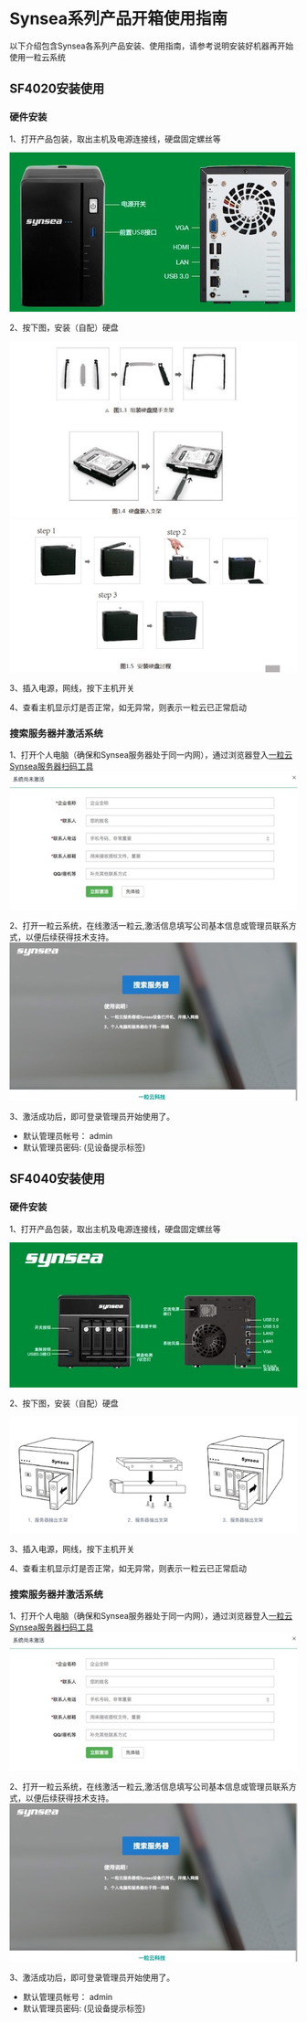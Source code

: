 # Synsea系列产品开箱使用指南

以下介绍包含Synsea各系列产品安装、使用指南，请参考说明安装好机器再开始使用一粒云系统

## SF4020安装使用

### 硬件安装 

1、打开产品包装，取出主机及电源连接线，硬盘固定螺丝等

<img src="images/synsea/sf4020-1.jpeg" class="img-responsive" alt="">

2、按下图，安装（自配）硬盘

<img src="images/synsea/sf4020-2.jpeg" class="img-responsive" alt="">

<img src="images/synsea/sf4020-3.jpeg" class="img-responsive" alt="">

3、插入电源，网线，按下主机开关

4、查看主机显示灯是否正常，如无异常，则表示一粒云已正常启动

### 搜索服务器并激活系统

1、打开个人电脑（确保和Synsea服务器处于同一内网），通过浏览器登入[一粒云Synsea服务器扫码工具](http://www.yliyun.com/webscan)
<img src="images/synsea/sf4020-4.jpeg" class="img-responsive" alt="">


2、打开一粒云系统，在线激活一粒云,激活信息填写公司基本信息或管理员联系方式，以便后续获得技术支持。
 <img src="images/synsea/sf4020-5.jpeg" class="img-responsive" alt="">
 
 
3、激活成功后，即可登录管理员开始使用了。

* 默认管理员帐号：  admin
* 默认管理员密码:   (见设备提示标签)
 

## SF4040安装使用

### 硬件安装 

1、打开产品包装，取出主机及电源连接线，硬盘固定螺丝等

<img src="images/synsea/sf4040-1.jpeg" class="img-responsive" alt="">

2、按下图，安装（自配）硬盘

<img src="images/synsea/sf4040-2.png" class="img-responsive" alt="">


3、插入电源，网线，按下主机开关

4、查看主机显示灯是否正常，如无异常，则表示一粒云已正常启动

### 搜索服务器并激活系统

1、打开个人电脑（确保和Synsea服务器处于同一内网），通过浏览器登入[一粒云Synsea服务器扫码工具](http://www.yliyun.com/webscan)
<img src="images/synsea/sf4020-4.jpeg" class="img-responsive" alt="">


2、打开一粒云系统，在线激活一粒云,激活信息填写公司基本信息或管理员联系方式，以便后续获得技术支持。
 <img src="images/synsea/sf4020-5.jpeg" class="img-responsive" alt="">
 
 
3、激活成功后，即可登录管理员开始使用了。

* 默认管理员帐号：  admin
* 默认管理员密码:   (见设备提示标签)
